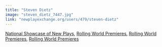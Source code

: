 ```yaml
---
title: "Steven Dietz"
image: "steven_dietz_7447.jpg"
link: "newplayexchange.org/users/479/steven-dietz"
---
```


[National Showcase of New Plays](/programs/national-showcase-of-new-plays), [Rolling World Premieres](/programs/rolling-world-premieres), [Rolling World Premieres](/programs/rolling-world-premieres), [Rolling World Premieres](/programs/rolling-world-premieres)